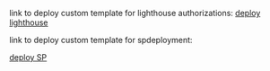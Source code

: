link to deploy custom template for lighthouse authorizations:
[deploy lighthouse](https://portal.azure.com/#create/Microsoft.Template/uri/https%3A%2F%2Fraw.githubusercontent.com%2Fjpanderson91%2Flighthouse%2Frefs%2Fheads%2Fmain%2Flighthouseauthorizations.json/createUIDefinitionUri/https%3A%2F%2Fraw.githubusercontent.com%2Fjpanderson91%2Flighthouse%2Frefs%2Fheads%2Fmain%2Flighthouseauthorizationsui.json)
 
link to deploy custom template for spdeployment:

[deploy SP](https://portal.azure.com/#create/Microsoft.Template/uri/https%3A%2F%2Fraw.githubusercontent.com%2Fjpanderson91%2Flighthouse%2Frefs%2Fheads%2Fmain%2Fspdeployment.json)
